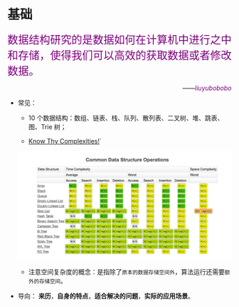 # 基础

<font color=purple size=5>数据结构研究的是数据如何在计算机中进行之中和存储，使得我们可以高效的获取数据或者修改数据。</font>
<p style="direction: rtl;"><span><i style="color: purple;">liuyubobobo</i></span><span>——</span></p>

- 常见：

  - 10 个数据结构：数组、链表、栈、队列、散列表、二叉树、堆、跳表、图、Trie 树；

  - [Know Thy Complexities!](http://www.bigocheatsheet.com/)`

  ![](../../.imgs/know_thy_complexities.png)

  - 注意空间复杂度的概念：是指除了`原本的数据存储空间外`，算法运行还需要`额外的存储空间`。

- 导向：
  **来历**，**自身的特点**，**适合解决的问题**，**实际的应用场景**。